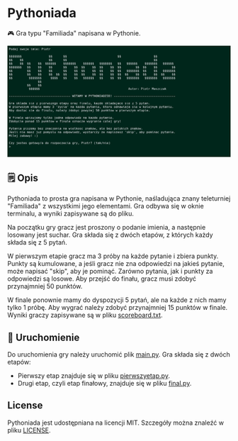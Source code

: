 # Pythoniada

🎮 Gra typu "Familiada" napisana w Pythonie.

![thumbnail.png](https://github.com/Piterson25/Pythoniada/blob/main/thumbnail.png)

## 🗒️ Opis
Pythoniada to prosta gra napisana w Pythonie, naśladująca znany teleturniej "Familiada" z wszystkimi jego elementami. Gra odbywa się w oknie terminalu, a wyniki zapisywane są do pliku.

Na początku gry gracz jest proszony o podanie imienia, a następnie losowany jest suchar. Gra składa się z dwóch etapów, z których każdy składa się z 5 pytań.

W pierwszym etapie gracz ma 3 próby na każde pytanie i zbiera punkty. Punkty są kumulowane, a jeśli gracz nie zna odpowiedzi na jakieś pytanie, może napisać "skip", aby je pominąć. Zarówno pytania, jak i punkty za odpowiedzi są losowe. Aby przejść do finału, gracz musi zdobyć przynajmniej 50 punktów.

W finale ponownie mamy do dyspozycji 5 pytań, ale na każde z nich mamy tylko 1 próbę. Aby wygrać należy zdobyć przynajmniej 15 punktów w finale. Wyniki graczy zapisywane są w pliku [scoreboard.txt](https://github.com/Piterson25/Pythoniada/blob/main/scoreboard.txt).

## 🚀 Uruchomienie
Do uruchomienia gry należy uruchomić plik [main.py](https://github.com/Piterson25/Pythoniada/blob/main/main.py). Gra składa się z dwóch etapów:

* Pierwszy etap znajduje się w pliku [pierwszyetap.py](https://github.com/Piterson25/Pythoniada/blob/main/pierwszyetap.py).
* Drugi etap, czyli etap finałowy, znajduje się w pliku [final.py](https://github.com/Piterson25/Pythoniada/blob/main/final.py).

## License
Pythoniada jest udostępniana na licencji MIT. Szczegóły można znaleźć w pliku [LICENSE](https://github.com/Piterson25/Pythoniada/blob/main/LICENSE).
